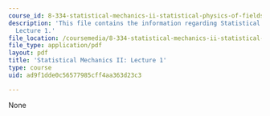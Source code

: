 ```yaml
---
course_id: 8-334-statistical-mechanics-ii-statistical-physics-of-fields-spring-2014
description: 'This file contains the information regarding Statistical Mechanics II:
  Lecture 1.'
file_location: /coursemedia/8-334-statistical-mechanics-ii-statistical-physics-of-fields-spring-2014/ad9f1dde0c56577985cff4aa363d23c3_MIT8_334S14_Lec1.pdf
file_type: application/pdf
layout: pdf
title: 'Statistical Mechanics II: Lecture 1'
type: course
uid: ad9f1dde0c56577985cff4aa363d23c3

---
```

None